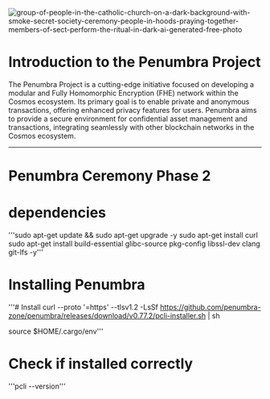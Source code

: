 ![group-of-people-in-the-catholic-church-on-a-dark-background-with-smoke-secret-society-ceremony-people-in-hoods-praying-together-members-of-sect-perform-the-ritual-in-dark-ai-generated-free-photo](https://github.com/pouyaneth/Penumbra-ceremony/assets/87922204/6dae5f4f-d1df-4f60-a77d-125fe0e5d083)

# Introduction to the Penumbra Project

The Penumbra Project is a cutting-edge initiative focused on developing a modular and Fully Homomorphic Encryption (FHE) network within the Cosmos ecosystem. Its primary goal is to enable private and anonymous transactions, offering enhanced privacy features for users. Penumbra aims to provide a secure environment for confidential asset management and transactions, integrating seamlessly with other blockchain networks in the Cosmos ecosystem.

---

# Penumbra Ceremony Phase 2

# dependencies

'''sudo apt-get update && sudo apt-get upgrade -y 
sudo apt-get install curl 
sudo apt-get install build-essential glibc-source pkg-config libssl-dev clang git-lfs -y'''

# Installing Penumbra

'''# Install
curl --proto '=https' --tlsv1.2 -LsSf https://github.com/penumbra-zone/penumbra/releases/download/v0.77.2/pcli-installer.sh | sh

source $HOME/.cargo/env'''

# Check if installed correctly
'''pcli --version'''
